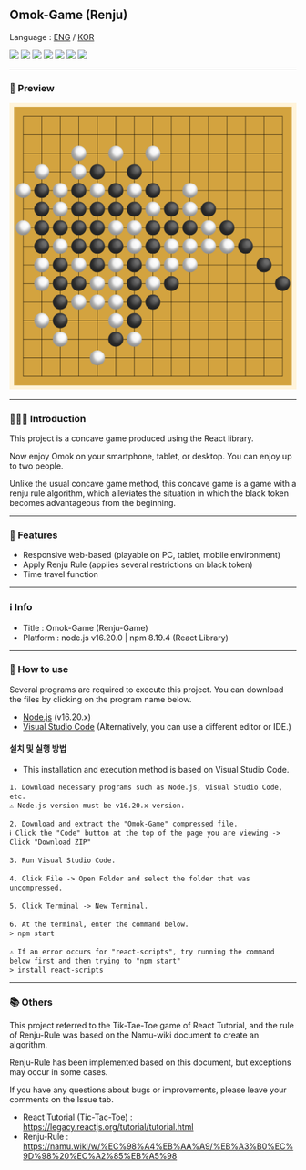 ## Omok-Game (Renju)

Language : [ENG](./README.md) / [KOR](./README_korean.md)

<img src="https://img.shields.io/badge/html5-E34F26?style=for-the-badge&logo=html5&logoColor=white">
<img src="https://img.shields.io/badge/css-1572B6?style=for-the-badge&logo=css3&logoColor=white">
<img src="https://img.shields.io/badge/javascript-F7DF1E?style=for-the-badge&logo=javascript&logoColor=black">
<img src="https://img.shields.io/badge/react-61DAFB?style=for-the-badge&logo=react&logoColor=black">
<img src="https://img.shields.io/badge/node.js-339933?style=for-the-badge&logo=nodedotjs&logoColor=white">
<img src="https://img.shields.io/badge/git-F05032?style=for-the-badge&logo=git&logoColor=white">
<img src="https://img.shields.io/badge/jetbrains-000000?style=for-the-badge&logo=jetbrains&logoColor=white">

---
### 🔎 Preview
![preview](./preview.png)

---
### 🧑‍🤝‍🧑 Introduction
This project is a concave game produced using the React library.

Now enjoy Omok on your smartphone, tablet, or desktop. You can enjoy up to two people.

Unlike the usual concave game method, this concave game is a game with a renju rule algorithm, which alleviates the situation in which the black token becomes advantageous from the beginning.

---
### 🚩 Features
- Responsive web-based (playable on PC, tablet, mobile environment)
- Apply Renju Rule (applies several restrictions on black token)
- Time travel function

---
### ℹ️ Info
- Title : Omok-Game (Renju-Game)
- Platform : node.js v16.20.0 | npm 8.19.4 (React Library)

---
### 🧾 How to use
Several programs are required to execute this project.
You can download the files by clicking on the program name below.

- [Node.js](https://nodejs.org/download/release/v16.20.1/) (v16.20.x)
- [Visual Studio Code](https://code.visualstudio.com/) (Alternatively, you can use a different editor or IDE.)

#### 설치 및 실행 방법
* This installation and execution method is based on Visual Studio Code.
```
1. Download necessary programs such as Node.js, Visual Studio Code, etc.
⚠️ Node.js version must be v16.20.x version.

2. Download and extract the "Omok-Game" compressed file.
ℹ️ Click the "Code" button at the top of the page you are viewing -> Click "Download ZIP"

3. Run Visual Studio Code.

4. Click File -> Open Folder and select the folder that was uncompressed.

5. Click Terminal -> New Terminal.

6. At the terminal, enter the command below.
> npm start

⚠️ If an error occurs for "react-scripts", try running the command below first and then trying to "npm start"
> install react-scripts
```

---
### 📚 Others
This project referred to the Tik-Tae-Toe game of React Tutorial, and the rule of Renju-Rule was based on the Namu-wiki document to create an algorithm.

Renju-Rule has been implemented based on this document, but exceptions may occur in some cases.

If you have any questions about bugs or improvements, please leave your comments on the Issue tab.


- React Tutorial (Tic-Tac-Toe) : https://legacy.reactjs.org/tutorial/tutorial.html
- Renju-Rule : https://namu.wiki/w/%EC%98%A4%EB%AA%A9/%EB%A3%B0%EC%9D%98%20%EC%A2%85%EB%A5%98
